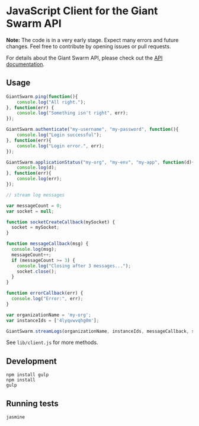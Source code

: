 # JavaScript Client for the Giant Swarm API

__Note:__ The code is in a very early stage. Expect many errors and future changes. Feel free to contribute by opening issues or pull requests.

For details about the Giant Swarm API, please check out the [API documentation](https://docs.giantswarm.io/reference/api/).

## Usage

```javascript
GiantSwarm.ping(function(){
    console.log("All right.");
}, function(err) {
    console.log("Something isn't right", err);
});

GiantSwarm.authenticate("my-username", "my-password", function(){
    console.log("Login successful");
}, function(err){
    console.log("Login error.", err);
});

GiantSwarm.applicationStatus("my-org", "my-env", "my-app", function(d){
    console.log(d);
}, function(err){
    console.log(err);
});

// stream log messages

var messageCount = 0;
var socket = null;

function socketCreateCallback(mySocket) {
  socket = mySocket;
}

function messageCallback(msg) {
  console.log(msg);
  messageCount++;
  if (messageCount >= 3) {
    console.log("Closing after 3 messages...");
    socket.close();
  }
}

function errorCallback(err) {
  console.log("Error:", err);
}

var organizationName = 'my-org';
var instanceIds = ['4lyqvwvqhg0m'];

GiantSwarm.streamLogs(organizationName, instanceIds, messageCallback, socketCreateCallback, errorCallback);
```

See `lib/client.js` for more methods.

## Development

```
npm install gulp
npm install
gulp
```

## Running tests

```
jasmine
```
